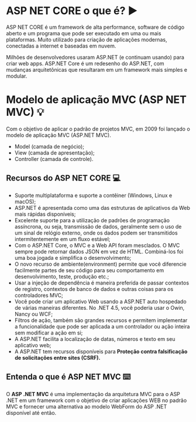 # ASP NET CORE o que é? ▶️

ASP NET CORE é um framework de alta performance, software de código aberto e um programa que pode ser executado em uma ou mais plataformas. 
Muito utilizado para criação de aplicações modernas, conectadas a internet e baseadas em nuvem.

Milhões de desenvolvedores usaram ASP.NET (e continuam usando) para criar web apps. ASP.NET Core é um redesenho do ASP.NET, com mudanças arquitetônicas que resultaram em um framework mais simples e modular.

# Modelo de aplicação MVC (ASP NET MVC) 💡

Com o objetivo de aplicar o padrão de projetos MVC, em 2009 foi lançado o modelo de aplicação MVC (ASP.NET MVC).

-   Model (camada de negócio);
-   View (camada de apresentação);
-   Controller (camada de controle).

## Recursos do ASP NET CORE 💻

- Suporte multiplataforma e suporte a contêiner (Windows, Linux e macOS);
- ASP.NET é apresentada como uma das estruturas de aplicativos da Web mais rápidas disponíveis;
- Excelente suporte para a utilização de padrões de programação assíncrona, ou seja, transmissão de dados, geralmente sem o uso de um sinal de relógio externo, onde os dados podem ser transmitidos intermitentemente em um fluxo estável;
- Com o ASP.NET Core, o MVC e a Web API foram mesclados. O MVC sempre pode retornar dados JSON em vez de HTML. Combiná-los foi uma boa jogada e simplifica o desenvolvimento;
- O novo recurso de ambiente(environment) permite que você diferencie facilmente partes de seu código para seu comportamento em desenvolvimento, teste, produção etc.;
- Usar a injeção de dependência é maneira preferida de passar contextos de registro, contextos de banco de dados e outras coisas para os controladores MVC;
- Você pode criar um aplicativo Web usando a ASP.NET auto hospedado de várias maneiras diferentes. No .NET 4.5, você poderia usar o Owin, Nancy ou WCF;
- Filtros de ação, também são grandes recursos e permitem implementar a funcionalidade que pode ser aplicada a um controlador ou ação inteira sem modificar a ação em si;
- A ASP.NET facilita a localização de datas, números e texto em seu aplicativo web;
- A ASP.NET tem recursos disponíveis para **Proteção contra falsificação de solicitações entre sites (CSRF).**

## Entenda o que é **ASP NET MVC** ⌨️
O **ASP .NET MVC** é uma implementação da arquitetura MVC para o ASP .NET em um framework com o objetivo de criar aplicações WEB no padrão MVC e fornecer uma alternativa ao modelo WebForm do ASP .NET disponível até então.


